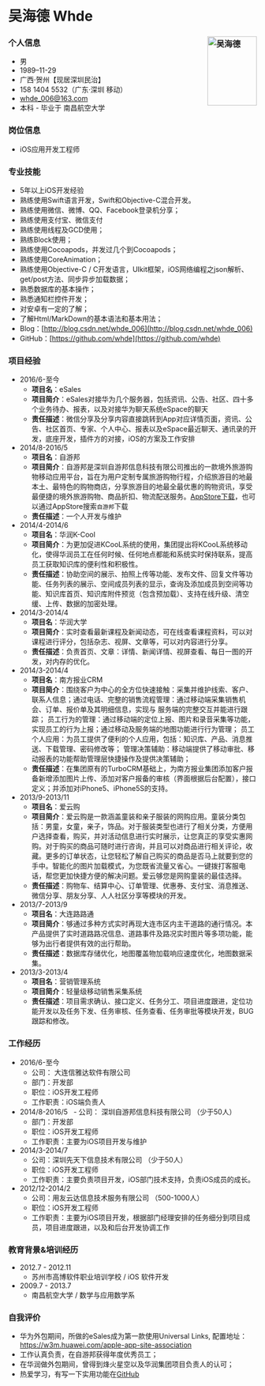 # 吴海德 Whde 

### 个人信息<img src="https://raw.githubusercontent.com/whde/whde.github.com/master/psb.jpeg" alt="吴海德" align="right" width="100" height="140">

- 男
- 1989–11-29
- 广西·贺州【现居深圳民治】
- 158 1404 5532（广东·深圳 移动）
- whde_006@163.com
- 本科 - 毕业于 南昌航空大学

### 岗位信息
-  iOS应用开发工程师

### 专业技能
- 5年以上iOS开发经验
- 熟练使用Swift语言开发，Swift和Objective-C混合开发。
- 熟练使用微信、微博、QQ、Facebook登录机分享；
- 熟练使用支付宝、微信支付
- 熟练使用线程及GCD使用；
- 熟练Block使用；
- 熟练使用Cocoapods，并发过几个到Cocoapods；
- 熟练使用CoreAnimation；
- 熟练使用Objective-C / C开发语言，UIkit框架，iOS网络编程之json解析、get/post方法、同步异步加载数据； 
- 熟悉数据库的基本操作；
- 熟悉通知栏控件开发；
- 对安卓有一定的了解；
- 了解Html/MarkDown的基本语法和基本用法； 
- Blog：[http://blog.csdn.net/whde_006](http://blog.csdn.net/whde_006)
- GitHub：[https://github.com/whde](https://github.com/whde)

### 项目经验
- 2016/6-至今
    * **项目名**：eSales
    * **项目简介**：eSales对接华为几个服务器，包括资讯、公告、社区、四十多个业务待办、报表，以及对接华为聊天系统eSpace的聊天
    * **责任描述**：微信分享及分享内容直接跳转到App对应详情页面，资讯、公告、社区首页、专家、个人中心、报表以及eSpace最近聊天、通讯录的开发，底座开发，插件方的对接，iOS的方案及工作安排
- 2014/8-2016/5
    * **项目名**：自游邦
    * **项目简介**：自游邦是深圳自游邦信息科技有限公司推出的一款境外旅游购物移动应用平台，旨在为用户定制专属旅游购物行程，介绍旅游目的地最本土、最特色的购物商店，分享旅游目的地最全最优惠的购物资讯，享受最便捷的境外旅游购物、商品折扣、物流配送服务。[AppStore下载](https://itunes.apple.com/cn/app/zi-you-bang/id915233927)，也可以通过AppStore搜索<code>自游邦</code>下载
    * **责任描述**：一个人开发与维护
- 2014/4-2014/6 
    * **项目名**：华润K-Cool
    * **项目简介**：为更加促进KCooL系统的使用，集团提出将KCooL系统移动化，使得华润员工在任何时候、任何地点都能和系统实时保持联系，提高员工获取知识库的便利性和积极性。 
    * **责任描述**：协助空间的展示、拍照上传等功能、发布文件、回复文件等功能、任务列表的展示、空间成员列表的显示，查询及添加成员到空间等功能、知识库首页、知识库附件预览（包含预加载）、支持在线升级、清空缓、上传、数据的加密处理。
- 2014/3-2014/4 
    * **项目名**：华润大学 
    * **项目简介**：实时查看最新课程及新闻动态，可在线查看课程资料，可以对课程进行评分，包括杂志、视屏、文章等，可以对内容进行分享。 
    * **责任描述**：负责首页、文章：详情、新闻详情、视屏查看、每日一图的开发，对内存的优化。
- 2014/3-2014/4 
    * **项目名**：南方报业CRM  
    * **项目简介**：围绕客户为中心的全方位快速接触：采集并维护线索、客户、联系人信息；通过电话、完整的销售流程管理：通过移动端采集销售机会、订单、报价单及其明细信息，实现与 服务端的完整交互并能进行跟踪； 员工行为的管理：通过移动端的定位上报、图片和录音采集等功能，实现员工的行为上报；通过移动及服务端的地图功能进行行为管理； 员工个人应用：为员工提供了便利的个人应用，包括：知识库、产品、消息推送、下载管理、密码修改等； 管理决策辅助：移动端提供了移动审批、移动报表的功能帮助管理层快捷操作及提供决策辅助； 
    * **责任描述**：在集团原有的TurboCRM基础上，为南方报业集团添加客户报备新增添加图片上传、添加对客户报备的审核（界面根据后台配置），接口定义；并添加对iPhone5、iPhone5S的支持。
- 2013/9-2013/11 
    * **项目名**：爱云购  
    * **项目简介**：爱云购是一款涵盖童装和亲子服装的网购应用。童装分类包括：男童，女童，亲子，饰品。对于服装类型也进行了相关分类，方便用户选择查看，购买，并对活动信息进行实时展示，让您真正的享受实惠网购。对于购买的商品可随时进行咨询，并且可以对商品进行相关评论，收藏。更多的订单状态，让您轻松了解自己购买的商品是否马上就要到您的手中。智能化的图片加载模式，为您既省流量又省心。一键拨打客服电话，帮您更加快捷方便的解决问题。爱云够您是网购童装的最佳选择。 
    * **责任描述**：购物车、结算中心、订单管理、优惠券、支付宝、消息推送、微信分享、朋友分享、人人社区分享等模块的开发。 
- 2013/7-2013/9  
    * **项目名**：大连路路通   
    * **项目简介**：够通过多种方式实时再现大连市区内主干道路的通行情况。本产品提供了实时道路路况信息、道路事件及路况实时图片等多项功能，能够为出行者提供有效的出行帮助。 
    * **责任描述**：数据库存储优化，地图覆盖物加载响应速度优化，地图数据采集。 
- 2013/3-2013/4  
    * **项目名**：营销管理系统  
    * **项目简介**：轻量级移动销售采集系统  
    * **责任描述**：项目需求确认、接口定义、任务分工、项目进度跟进，定位功能开发以及任务下发、任务审核、任务查看、任务审批等模块开发，BUG跟踪和修改。

### 工作经历
- 2016/6-至今
    - 公司： 大连信雅达软件有限公司
    - 部门：开发部
    - 职位：iOS开发工程师
    - 工作职责：iOS端负责人
- 2014/8-2016/5
    - 公司： 深圳自游邦信息科技有限公司 （少于50人）
    - 部门：开发部
    - 职位：iOS开发工程师
    - 工作职责：主要为iOS项目开发与维护
- 2014/3-2014/7
    - 公司：深圳先天下信息技术有限公司 （少于50人）
    - 职位：iOS开发工程师     
    - 工作职责：主要负责项目开发，iOS部门技术支持，负责iOS成员的成长。 
- 2012/12-2014/2
    - 公司：用友云达信息技术服务有限公司 （500-1000人） 
    - 职位：iOS开发工程师
    - 工作职责：主要为iOS项目开发，根据部门经理安排的任务细分到项目成员，项目进度跟进，以及和后台开发协调工作 

### 教育背景&培训经历
- 2012.7 - 2012.11
    * 苏州市高博软件职业培训学校 / iOS 软件开发
- 2009.7 - 2013.7
    * 南昌航空大学 / 数学与应用数学系 

### 自我评价
- 华为外包期间，所做的eSales成为第一款使用Universal Links, 配置地址：https://w3m.huawei.com/apple-app-site-association
- 工作认真负责，在自游邦获得年度优秀员工；
- 在华润做外包期间，曾得到烽火星空以及华润集团项目负责人的认可；
- 热爱学习，有写一下实用功能在[GitHub](https://github.com/whde)

